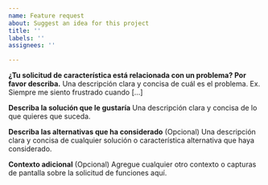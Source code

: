 ```yaml
---
name: Feature request
about: Suggest an idea for this project
title: ''
labels: ''
assignees: ''

---
```


**¿Tu solicitud de característica está relacionada con un problema? Por favor describa.**
Una descripción clara y concisa de cuál es el problema. Ex. Siempre me siento frustrado cuando [...]

**Describa la solución que le gustaría**
Una descripción clara y concisa de lo que quieres que suceda.

**Describa las alternativas que ha considerado** (Opcional)
Una descripción clara y concisa de cualquier solución o característica alternativa que haya considerado.

**Contexto adicional** (Opcional)
Agregue cualquier otro contexto o capturas de pantalla sobre la solicitud de funciones aquí.
